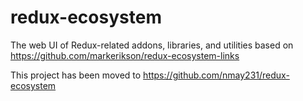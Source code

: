 # redux-ecosystem
The web UI of Redux-related addons, libraries, and utilities based on https://github.com/markerikson/redux-ecosystem-links

This project has been moved to https://github.com/nmay231/redux-ecosystem
